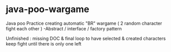 # java-poo-wargame
Java poo Practice creating automatic "BR" wargame
( 2 random character fight each other )
-Abstract / interface / factory pattern

Unfinished : missing DOC & final loop to have selected & created characters keep fight until there is only one left
